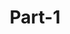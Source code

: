 ---
layout: post
inst: Leiden University
title: Part-1
name: Intro to Cyber Security (Exec MSc.)
topic: Introduction to IT and OT Security
slides: MScExec-Day2.pdf
slides2: MScExec-Day3.pdf
years: 2023
guest: 'true'
fulltime: 'true'
---